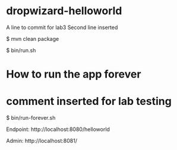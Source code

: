 dropwizard-helloworld
=====================
A line to commit for lab3
Second line inserted

$ mvn clean package

$ bin/run.sh 

# How to run the app  forever
# comment inserted for lab testing
$ bin/run-forever.sh

Endpoint: http://localhost:8080/helloworld

Admin: http://localhost:8081/

